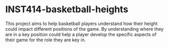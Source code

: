 # INST414-basketball-heights

This project aims to help basketball players understand how their height could impact different positions of the game. By understanding where they are in a key position could help a player develop the specific aspects of their game for the role they are key in.
